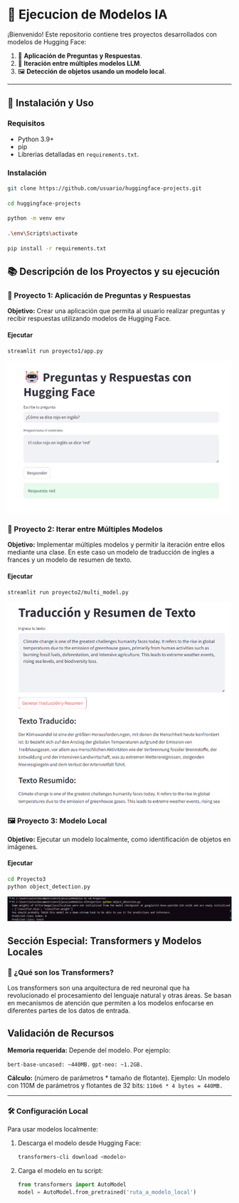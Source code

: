 # 🤖 Ejecucion de Modelos IA

¡Bienvenido! Este repositorio contiene tres proyectos desarrollados con modelos de Hugging Face:

1. 🧠 **Aplicación de Preguntas y Respuestas**.
2. 🔄 **Iteración entre múltiples modelos LLM**.
3. 🖼️ **Detección de objetos usando un modelo local**.

---

## 🚀 Instalación y Uso

### Requisitos
- Python 3.9+
- pip
- Librerías detalladas en `requirements.txt`.

### Instalación

```bash
git clone https://github.com/usuario/huggingface-projects.git

cd huggingface-projects

python -m venv env

.\env\Scripts\activate

pip install -r requirements.txt
```

## 📚 Descripción de los Proyectos y su ejecución

### 🧠 Proyecto 1: Aplicación de Preguntas y Respuestas
**Objetivo:** Crear una aplicación que permita al usuario realizar preguntas y recibir respuestas utilizando modelos de Hugging Face.


#### Ejecutar
```bash
streamlit run proyecto1/app.py
```
![alt text](image.png)


### 🔄 Proyecto 2: Iterar entre Múltiples Modelos
**Objetivo:** Implementar múltiples modelos y permitir la iteración entre ellos mediante una clase. 
En este caso un modelo de traducción de ingles a frances y un modelo de resumen de texto.

#### Ejecutar
```bash
streamlit run proyecto2/multi_model.py
```
![alt text](image-1.png)


### 🖼️ Proyecto 3: Modelo Local
**Objetivo:** Ejecutar un modelo localmente, como identificación de objetos en imágenes.
#### Ejecutar
```bash
cd Proyecto3
python object_detection.py
```
![alt text](image-2.png)

## Sección Especial: Transformers y Modelos Locales

### 🤔 ¿Qué son los Transformers?

Los transformers son una arquitectura de red neuronal que ha revolucionado el procesamiento del lenguaje natural y otras áreas. Se basan en mecanismos de atención que permiten a los modelos enfocarse en diferentes partes de los datos de entrada.


## Validación de Recursos

**Memoria requerida:** Depende del modelo. Por ejemplo:

`bert-base-uncased: ~440MB.`
`gpt-neo: ~1.2GB.`

**Cálculo:** (número de parámetros * tamaño de flotante). Ejemplo:
Un modelo con 110M de parámetros y flotantes de 32 bits: `110e6 * 4 bytes = 440MB.`

---

### 🛠️ Configuración Local

Para usar modelos localmente:

1. Descarga el modelo desde Hugging Face:

    ```bash
    transformers-cli download <modelo>
    ```

2. Carga el modelo en tu script:

    ```python
    from transformers import AutoModel
    model = AutoModel.from_pretrained('ruta_a_modelo_local')
    ```